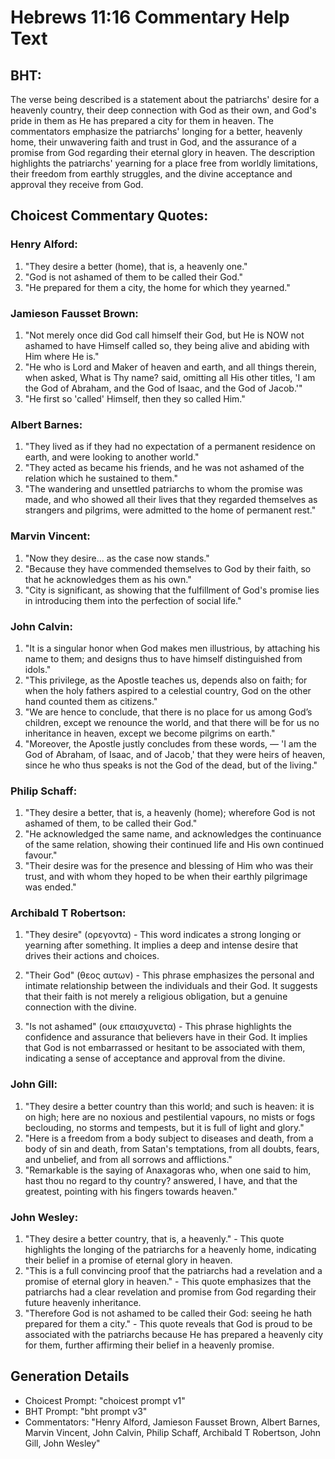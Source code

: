# Hebrews 11:16 Commentary Help Text

## BHT:
The verse being described is a statement about the patriarchs' desire for a heavenly country, their deep connection with God as their own, and God's pride in them as He has prepared a city for them in heaven. The commentators emphasize the patriarchs' longing for a better, heavenly home, their unwavering faith and trust in God, and the assurance of a promise from God regarding their eternal glory in heaven. The description highlights the patriarchs' yearning for a place free from worldly limitations, their freedom from earthly struggles, and the divine acceptance and approval they receive from God.

## Choicest Commentary Quotes:
### Henry Alford:
1. "They desire a better (home), that is, a heavenly one." 
2. "God is not ashamed of them to be called their God." 
3. "He prepared for them a city, the home for which they yearned."

### Jamieson Fausset Brown:
1. "Not merely once did God call himself their God, but He is NOW not ashamed to have Himself called so, they being alive and abiding with Him where He is."
2. "He who is Lord and Maker of heaven and earth, and all things therein, when asked, What is Thy name? said, omitting all His other titles, 'I am the God of Abraham, and the God of Isaac, and the God of Jacob.'"
3. "He first so 'called' Himself, then they so called Him."

### Albert Barnes:
1. "They lived as if they had no expectation of a permanent residence on earth, and were looking to another world."
2. "They acted as became his friends, and he was not ashamed of the relation which he sustained to them."
3. "The wandering and unsettled patriarchs to whom the promise was made, and who showed all their lives that they regarded themselves as strangers and pilgrims, were admitted to the home of permanent rest."

### Marvin Vincent:
1. "Now they desire... as the case now stands."
2. "Because they have commended themselves to God by their faith, so that he acknowledges them as his own."
3. "City is significant, as showing that the fulfillment of God's promise lies in introducing them into the perfection of social life."

### John Calvin:
1. "It is a singular honor when God makes men illustrious, by attaching his name to them; and designs thus to have himself distinguished from idols."
2. "This privilege, as the Apostle teaches us, depends also on faith; for when the holy fathers aspired to a celestial country, God on the other hand counted them as citizens."
3. "We are hence to conclude, that there is no place for us among God’s children, except we renounce the world, and that there will be for us no inheritance in heaven, except we become pilgrims on earth."
4. "Moreover, the Apostle justly concludes from these words, — 'I am the God of Abraham, of Isaac, and of Jacob,' that they were heirs of heaven, since he who thus speaks is not the God of the dead, but of the living."

### Philip Schaff:
1. "They desire a better, that is, a heavenly (home); wherefore God is not ashamed of them, to be called their God." 
2. "He acknowledged the same name, and acknowledges the continuance of the same relation, showing their continued life and His own continued favour."
3. "Their desire was for the presence and blessing of Him who was their trust, and with whom they hoped to be when their earthly pilgrimage was ended."

### Archibald T Robertson:
1. "They desire" (ορεγοντα) - This word indicates a strong longing or yearning after something. It implies a deep and intense desire that drives their actions and choices.

2. "Their God" (θεος αυτων) - This phrase emphasizes the personal and intimate relationship between the individuals and their God. It suggests that their faith is not merely a religious obligation, but a genuine connection with the divine.

3. "Is not ashamed" (ουκ επαισχυνετα) - This phrase highlights the confidence and assurance that believers have in their God. It implies that God is not embarrassed or hesitant to be associated with them, indicating a sense of acceptance and approval from the divine.

### John Gill:
1. "They desire a better country than this world; and such is heaven: it is on high; here are no noxious and pestilential vapours, no mists or fogs beclouding, no storms and tempests, but it is full of light and glory."
2. "Here is a freedom from a body subject to diseases and death, from a body of sin and death, from Satan's temptations, from all doubts, fears, and unbelief, and from all sorrows and afflictions."
3. "Remarkable is the saying of Anaxagoras who, when one said to him, hast thou no regard to thy country? answered, I have, and that the greatest, pointing with his fingers towards heaven."

### John Wesley:
1. "They desire a better country, that is, a heavenly." - This quote highlights the longing of the patriarchs for a heavenly home, indicating their belief in a promise of eternal glory in heaven.
2. "This is a full convincing proof that the patriarchs had a revelation and a promise of eternal glory in heaven." - This quote emphasizes that the patriarchs had a clear revelation and promise from God regarding their future heavenly inheritance.
3. "Therefore God is not ashamed to be called their God: seeing he hath prepared for them a city." - This quote reveals that God is proud to be associated with the patriarchs because He has prepared a heavenly city for them, further affirming their belief in a heavenly promise.


## Generation Details
- Choicest Prompt: "choicest prompt v1"
- BHT Prompt: "bht prompt v3"
- Commentators: "Henry Alford, Jamieson Fausset Brown, Albert Barnes, Marvin Vincent, John Calvin, Philip Schaff, Archibald T Robertson, John Gill, John Wesley"
